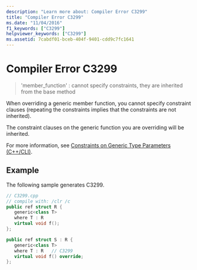 ```yaml
---
description: "Learn more about: Compiler Error C3299"
title: "Compiler Error C3299"
ms.date: "11/04/2016"
f1_keywords: ["C3299"]
helpviewer_keywords: ["C3299"]
ms.assetid: 7cabdf01-bceb-404f-9401-cdd9c7fc1641
---
```

# Compiler Error C3299

> 'member_function' : cannot specify constraints, they are inherited from the base method

When overriding a generic member function, you cannot specify constraint clauses (repeating the constraints implies that the constraints are not inherited).

The constraint clauses on the generic function you are overriding will be inherited.

For more information, see [Constraints on Generic Type Parameters (C++/CLI)](../../extensions/constraints-on-generic-type-parameters-cpp-cli.md).

## Example

The following sample generates C3299.

```cpp
// C3299.cpp
// compile with: /clr /c
public ref struct R {
   generic<class T>
   where T : R
   virtual void f();
};

public ref struct S : R {
   generic<class T>
   where T : R   // C3299
   virtual void f() override;
};
```
